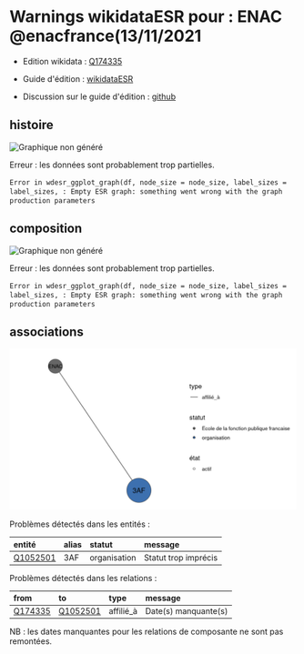 Warnings wikidataESR pour : ENAC @enacfrance(13/11/2021
================

- Edition wikidata : [Q174335](https://www.wikidata.org/wiki/Q174335)
- Guide d'édition : [wikidataESR](https://github.com/cpesr/wikidataESR/)

- Discussion sur le guide d'édition : [github](https://github.com/cpesr/wikidataESR/issues)



## histoire 

![Graphique non généré](Q174335-histoire.png) 

 


Erreur : les données sont probablement trop partielles.
```
Error in wdesr_ggplot_graph(df, node_size = node_size, label_sizes = label_sizes, : Empty ESR graph: something went wrong with the graph production parameters

``` 



## composition 

![Graphique non généré](Q174335-composition.png) 

 


Erreur : les données sont probablement trop partielles.
```
Error in wdesr_ggplot_graph(df, node_size = node_size, label_sizes = label_sizes, : Empty ESR graph: something went wrong with the graph production parameters

``` 



## associations 

![Graphique non généré](Q174335-associations.png) 

Problèmes détectés dans les entités :

|entité                                             |alias |statut       |message              |
|:--------------------------------------------------|:-----|:------------|:--------------------|
|[Q1052501](https://www.wikidata.org/wiki/Q1052501) |3AF   |organisation |Statut trop imprécis |

Problèmes détectés dans les relations :

|from                                             |to                                                 |type      |message              |
|:------------------------------------------------|:--------------------------------------------------|:---------|:--------------------|
|[Q174335](https://www.wikidata.org/wiki/Q174335) |[Q1052501](https://www.wikidata.org/wiki/Q1052501) |affilié_à |Date(s) manquante(s) |

NB : les dates manquantes pour les relations de composante ne sont pas remontées. 

